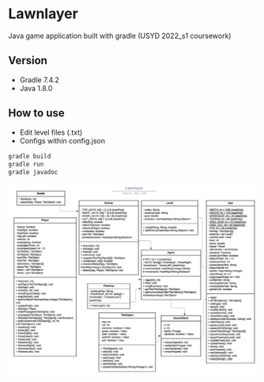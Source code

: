 # Lawnlayer
Java game application built with gradle (USYD 2022_s1 coursework)


## Version
- Gradle 7.4.2
- Java 1.8.0


## How to use
- Edit level files (.txt) 
- Configs within config.json
```
gradle build
gradle run
gradle javadoc
```

![class diagram](https://github.com/VivOwoH/Lawnlayer/blob/main/UML%20class.png?raw=true)
